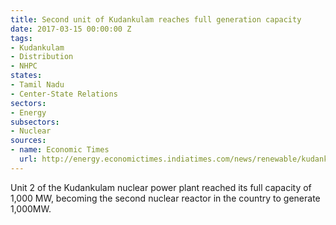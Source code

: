 ```yaml
---
title: Second unit of Kudankulam reaches full generation capacity
date: 2017-03-15 00:00:00 Z
tags:
- Kudankulam
- Distribution
- NHPC
states:
- Tamil Nadu
- Center-State Relations
sectors:
- Energy
subsectors:
- Nuclear
sources:
- name: Economic Times
  url: http://energy.economictimes.indiatimes.com/news/renewable/kudankulam-unit-2-generates-full-power/57587188
---
```


Unit 2 of the Kudankulam nuclear power plant reached its full capacity of 1,000 MW, becoming the second nuclear reactor in the country to generate 1,000MW.
